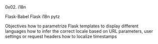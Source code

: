 0x02. i18n

Flask-Babel
Flask i18n 
pytz

Objectives
how to parametrize Flask templates to display different languages
how to infer the correct locale based on URL parameters, user settings or request headers
how to localize timestamps
